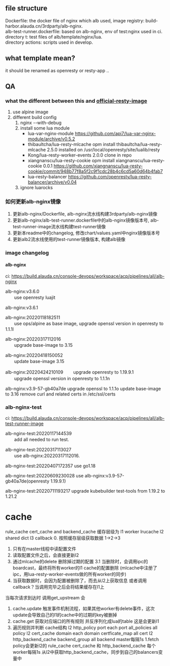 ## file structure
Dockerfile: the docker file of nginx which alb used, image registry: build-harbor.alauda.cn/3rdparty/alb-nginx.  
alb-test-runner.dockerfile: based on alb-nginx, env of test:nginx used in ci.  
directory t: test files of alb/template/nginx/lua.  
directory actions: scripts used in develop.  

## what template mean?
it should be renamed as openresty or resty-app ..
## QA
### what the different between this and [official-resty-image](https://github.com/openresty/docker-openresty/blob/59d43df176d2635f7fe429c58ffd0f307580614e/alpine/Dockerfile)
1. use alpine image
2. different build config
	1. nginx --with-debug
	2. install some lua module
		* lua-var-nginx-module            https://github.com/api7/lua-var-nginx-module/archive/v0.5.2
		* thibaultcha/lua-resty-mlcache   opm install thibaultcha/lua-resty-mlcache    2.5.0       installed on /usr/local/openresty/site/lualib/resty
        * Kong/lua-resty-worker-events    2.0.0 clone in repo
		* xiangnanscu/lua-resty-cookie    opm install xiangnanscu/lua-resty-cookie     0.0.1 https://github.com/xiangnanscu/lua-resty-cookie/commit/948b77f8a5f2c9f1cdc28b4c6cd5a60d64b4fab7
		* lua-resty-balancer              https://github.com/openresty/lua-resty-balancer/archive/v0.04
	3. ignore luarocks
### 如何更新alb-nginx镜像
1. 更新alb-nginx/Dockerfile, alb-nginx流水线构建3rdparty/alb-nginx镜像
2. 更新alb-nginx/alb-test-runner.dockerfile中的alb-nginx镜像版本号, alb-test-runner-image流水线构建test-runner镜像
3. 更新本readme中的changelog, 修改chart/values.yaml中nginx镜像版本号
4. 更新alb2流水线使用的test-runner镜像版本, 构建alb镜像

### image changelog
#### alb-nginx
ci: https://build.alauda.cn/console-devops/workspace/acp/pipelines/all/alb-nginx 

alb-nginx:v3.6.0    
　　use openresty luajit

alb-nginx:v3.6.1

alb-nginx:20220118182511  
　　use ops/alpine as base image, upgrade openssl version in openresty to 1.1.1l

alb-nginx:20220317112016  
　　upgrade base-image to 3.15

alb-nginx:20220418150052  
　　update base-image 3.15

alb-nginx:20220424210109
　　upgrade openresty to 1.19.9.1  
　　upgrade openssl version in openresty to 1.1.1n

alb-nginx:v3.9-57-gb40a7de
    upgrade openssl to 1.1.1o
    update base-image to 3.16
    remove curl and related certs in /etc/ssl/certs

### alb-nginx-test
ci: https://build.alauda.cn/console-devops/workspace/acp/pipelines/all/alb-test-runner-image

alb-nginx-test:20220117144539  
　　add all needed to run test.

alb-nginx-test:20220317113027  
　　use alb-nginx:20220317112016.

alb-nginx-test:20220407172357
    use go1.18

alb-nginx-test:20220609230028
    use alb-nginx:v3.9-57-gb40a7de(openresty 1.19.9.1)

alb-nginx-test:20220711193217
    upgrade kubebuilder test-tools from 1.19.2 to 1.21.2

# cache
rule_cache cert_cache and backend_cache
缓存层级为
l1 worker lrucache
l2 shared dict
l3 callback
0. 按照缓存层级获取数据 1->2->3
1. 只有在master线程中读配置文件
2. 读取配置文件之后，会直接更新l2
3. 通过mlcache的delete 删除掉过期的配置
3.1 当删除时，会调用ipc的boardcast，最终将所有worker的l1 cache的配置删除 (mlcache中注册了ipc，用lua-resty-worker-events做的所有worker的同步)
4. 当获取数据时，会因为配置被删除了，而去从l2上获取信息 或者调用callback？当调用完毕之后会将结果缓存在l1上

当每次请求到达时 调用get_upstream 会
1. cache.update 触发事件机制流程，如果其他worker有delete事件，这次update会导致自己的l1的cache中的过期的key被删掉 
2. cache.get 获取对应端口的所有规则 并反序列化成lua的table 这是会更新l1
3. 遍历规则并判断
cache结构
l2 http_policy 
    port           each port
    all_policies   all policy
l2 cert_cache 
    domain         each domain
    certficate_map all cert
l2 http_backend_cache
    backend_group all backend
master每隔1s
1.fetch policy会更新l2的 rule_cache cert_cache 和 http_backend_cache 
每个worker每隔1s
从l2中获取http_backend_cache，同步到自己的balancers变量中